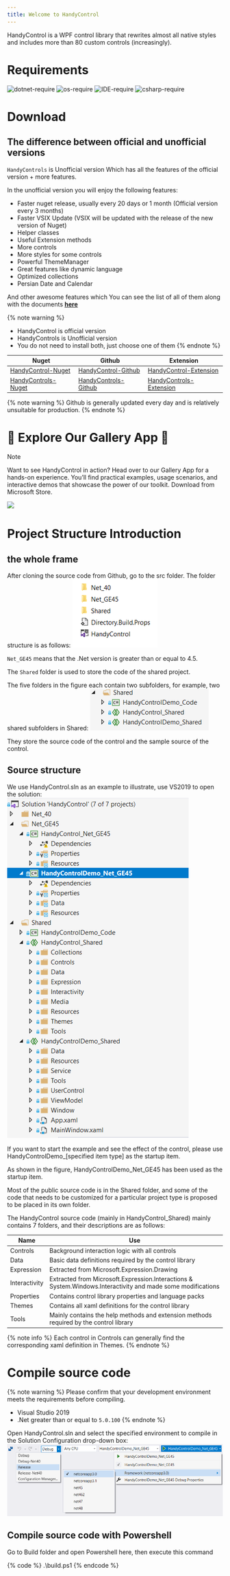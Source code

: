 ```yaml
---
title: Welcome to HandyControl
---
```


HandyControl is a WPF control library that rewrites almost all native styles and includes more than 80 custom controls (increasingly).

# Requirements

![dotnet-require](https://img.shields.io/badge/.net-%3E%3D4.0-blue.svg) ![os-require](https://img.shields.io/badge/OS-%3E%3Dwin7-brightgreen) ![IDE-require](https://img.shields.io/badge/IDE-vs2019-blue.svg) ![csharp-require](https://img.shields.io/badge/C%23-8.0-blue.svg)

# Download

## The difference between official and unofficial versions
`HandyControls` is Unofficial version Which has all the features of the official version + more features.

In the unofficial version you will enjoy the following features:

- Faster nuget release, usually every 20 days or 1 month (Official version every 3 months)
- Faster VSIX Update (VSIX will be updated with the release of the new version of Nuget)
- Helper classes
- Useful Extension methods
- More controls
- More styles for some controls
- Powerful ThemeManager
- Great features like dynamic language
- Optimized collections
- Persian Date and Calendar

And other awesome features which You can see the list of all of them along with the documents <ins>**[here](https://ghost1372.github.io/handycontrol/persianToolkit/)**</ins>

{% note warning %}
- HandyControl is official version
- HandyControls is Unofficial version
- You do not need to install both, just choose one of them
{% endnote %}

|Nuget|Github|Extension|
|-|-|-|
|[HandyControl-Nuget](https://www.nuget.org/packages/HandyControl/)|[HandyControl-Github](https://github.com/HandyOrg/HandyControl)|[HandyControl-Extension](https://marketplace.visualstudio.com/items?itemName=HandyOrg.handycontrolforvs2019)|
|[HandyControls-Nuget](https://www.nuget.org/packages/HandyControls/)|[HandyControls-Github](https://github.com/ghost1372/HandyControls)|[HandyControls-Extension](https://marketplace.visualstudio.com/items?itemName=MahdiHosseini.HandyControls)|


{% note warning %}
Github is generally updated every day and is relatively unsuitable for production.
{% endnote %}

# 🚀 Explore Our Gallery App 🚀

> [!NOTE]
>  Want to see HandyControl in action? Head over to our Gallery App for a hands-on experience. You’ll find practical examples, usage scenarios, and interactive demos that showcase the power of our toolkit. Download from Microsoft Store.

<a href="https://apps.microsoft.com/detail/HandyControl/9nxrsbg32mff?launch=true
    &mode=mini">
    <img src="https://get.microsoft.com/images/en-us%20dark.svg" width="200"/>
</a>

# Project Structure Introduction

## the whole frame

After cloning the source code from Github, go to the src folder. The folder structure is as follows:
![Project_Structure](https://raw.githubusercontent.com/HandyOrg/HandyOrgResource/master/HandyControl/Doc/Project_Structure.png)

`Net_GE45` means that the .Net version is greater than or equal to 4.5.

The `Shared` folder is used to store the code of the shared project.

The five folders in the figure each contain two subfolders, for example, two shared subfolders in Shared:
![Sub_Folder_Structure](https://raw.githubusercontent.com/HandyOrg/HandyOrgResource/master/HandyControl/Doc/Sub_Folder_Structure.png)

They store the source code of the control and the sample source of the control.

## Source structure

We use HandyControl.sln as an example to illustrate, use VS2019 to open the solution:
![Net_GE45_Structure](https://raw.githubusercontent.com/HandyOrg/HandyOrgResource/master/HandyControl/Doc/Net_GE45_Structure.png)

If you want to start the example and see the effect of the control, please use HandyControlDemo_[specified item type] as the startup item.

As shown in the figure, HandyControlDemo_Net_GE45 has been used as the startup item.

Most of the public source code is in the Shared folder, and some of the code that needs to be customized for a particular project type is proposed to be placed in its own folder.

The HandyControl source code (mainly in HandyControl_Shared) mainly contains 7 folders, and their descriptions are as follows:

| Name | Use |
|-|-|
| Controls | Background interaction logic with all controls |
| Data | Basic data definitions required by the control library |
| Expression | Extracted from Microsoft.Expression.Drawing |
| Interactivity | Extracted from Microsoft.Expression.Interactions & System.Windows.Interactivity and made some modifications |
| Properties | Contains control library properties and language packs |
| Themes | Contains all xaml definitions for the control library |
| Tools | Mainly contains the help methods and extension methods required by the control library |

{% note info %}
Each control in Controls can generally find the corresponding xaml definition in Themes.
{% endnote %}

# Compile source code

{% note warning %}
Please confirm that your development environment meets the requirements before compiling.
- Visual Studio 2019
- .Net greater than or equal to `5.0.100` 
{% endnote %}

Open HandyControl.sln and select the specified environment to compile in the Solution Configuration drop-down box:
![Build_Config](https://raw.githubusercontent.com/HandyOrg/HandyOrgResource/master/HandyControl/Doc/Build_Config.png)

## Compile source code with Powershell

Go to Build folder and open Powershell here, then execute this command

{% code %}
.\build.ps1
{% endcode %}